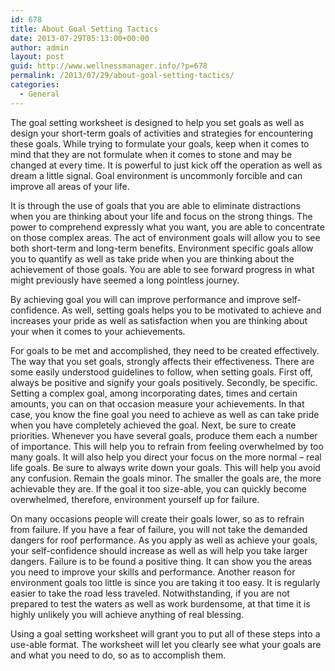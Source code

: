 ```yaml
---
id: 678
title: About Goal Setting Tactics
date: 2013-07-29T05:13:00+00:00
author: admin
layout: post
guid: http://www.wellnessmanager.info/?p=678
permalink: /2013/07/29/about-goal-setting-tactics/
categories:
  - General
---
```

The goal setting worksheet is designed to help you set goals as well as design your short-term goals of activities and strategies for encountering these goals. While trying to formulate your goals, keep when it comes to mind that they are not formulate when it comes to stone and may be changed at every time. It is powerful to just kick off the operation as well as dream a little signal. Goal environment is uncommonly forcible and can improve all areas of your life.

It is through the use of goals that you are able to eliminate distractions when you are thinking about your life and focus on the strong things. The power to comprehend expressly what you want, you are able to concentrate on those complex areas. The act of environment goals will allow you to see both short-term and long-term benefits. Environment specific goals allow you to quantify as well as take pride when you are thinking about the achievement of those goals. You are able to see forward progress in what might previously have seemed a long pointless journey.

By achieving goal you will can improve performance and improve self-confidence. As well, setting goals helps you to be motivated to achieve and increases your pride as well as satisfaction when you are thinking about your when it comes to your achievements.

For goals to be met and accomplished, they need to be created effectively. The way that you set goals, strongly affects their effectiveness. There are some easily understood guidelines to follow, when setting goals. First off, always be positive and signify your goals positively. Secondly, be specific. Setting a complex goal, among incorporating dates, times and certain amounts, you can on that occasion measure your achievements. In that case, you know the fine goal you need to achieve as well as can take pride when you have completely achieved the goal. Next, be sure to create priorities. Whenever you have several goals, produce them each a number of importance. This will help you to refrain from feeling overwhelmed by too many goals. It will also help you direct your focus on the more normal – real life goals. Be sure to always write down your goals. This will help you avoid any confusion. Remain the goals minor. The smaller the goals are, the more achievable they are. If the goal it too size-able, you can quickly become overwhelmed, therefore, environment yourself up for failure.

On many occasions people will create their goals lower, so as to refrain from failure. If you have a fear of failure, you will not take the demanded dangers for roof performance. As you apply as well as achieve your goals, your self-confidence should increase as well as will help you take larger dangers. Failure is to be found a positive thing. It can show you the areas you need to improve your skills and performance. Another reason for environment goals too little is since you are taking it too easy. It is regularly easier to take the road less traveled. Notwithstanding, if you are not prepared to test the waters as well as work burdensome, at that time it is highly unlikely you will achieve anything of real blessing.

Using a goal setting worksheet will grant you to put all of these steps into a use-able format. The worksheet will let you clearly see what your goals are and what you need to do, so as to accomplish them.